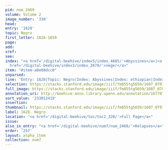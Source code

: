 ```yaml
---
pid: num_2469
volume: Volume 2
image_number: '330'
head:
entry: '1628'
topic: Negro
first_letter: 1626-1650
page:
add:
xref:
see:
index: "<a href='/digital-beehive/index5/index_4685/'>Abyssines</a>|<a href='/digital-beehive/index2/index_1310/'>ethiopian</a>|<a
  href='/digital-beehive/index3/index_2679/'>neger</a>"
item: "#item-a0e08dcc0"
unparsed:
line: 'Entry: 1628|Topic: Negro|Index: Abyssines|Index: ethiopian|Index: neger|#item-a0e08dcc0'
selection: https://stacks.stanford.edu/image/iiif/fm855tg5659/1607_0797/889,2419,2916,708/full/0/default.jpg
full_image: https://stacks.stanford.edu/image/iiif/fm855tg5659/1607_0797/full/full/0/default.jpg
annotation_uri: http://beehive-anno.library.upenn.edu/annotation/1677076967989
sort_value: '233012419'
insertion:
thumbnail: https://stacks.stanford.edu/image/iiif/fm855tg5659/1607_0797/889,2419,600,180/250,/0/default.jpg
label: 1628. Negro
location: "<a href='/digital-beehive/toc/toc2_320/'>Full Page</a>"
issue:
also_in_entry: "<a href='/digital-beehive/num7/num_2468/'>Relapses</a>"
order: '257'
layout: alpha_item
collection: num7
---
```

